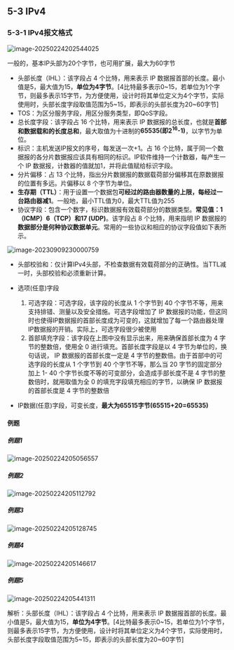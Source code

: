 ## 5-3 IPv4

### 5-3-1 IPv4报文格式

![image-20250224202544025](https://img.yatjay.top/md/20250224202544061.png)

一般的，基本IP头部为20个字节，也可用扩展，最大为60字节

- 头部长度（IHL）：该字段占 4 个比特，用来表示 IP 数据报首部的长度。最小值是5，最大值为15，**单位为4字节**。[4比特最多表示0~15，若单位为1个字节，则最多表示15字节，为方便使用，设计时将其单位定义为4个字节，实际使用时，头部长度字段取值范围为5~15，即表示的头部长度为20~60字节]
- TOS：为区分服务字段，用区分服务类型，即QoS字段。
- 总长度字段：该字段占 16 个比特，用来表示 IP 数据报的总长度，也就是**首部和数据载和的长度总和**，最大取值为十进制的**65535(即2<sup>16</sup>-1)**，以字节为单位。
- 标识：主机发送IP报文的序号，每发送一次+1。占 16 个比特，属于同一个数据报的各分片数据报应该具有相同的标识。IP软件维持一个计数器，每产生一个 IP 数据报，计数器的值就加1，并将此值赋给标识字段。
- 分片偏移：占 13 个比特，指出分片数据报的数据载荷部分偏移其在原数据报的位置有多远。片偏移以 8 个字节为单位。
- **生存期（TTL）**：用于设置一个数据包**可经过的路由器数量的上限，每经过一台路由器减1**。一般地，最小TTL值为0，最大TTL值为255
- 协议字段：包含一个数字，标识数据报有效载荷部分的数据类型。**常见值：1（ICMP）6（TCP）和17 (UDP)**。该字段占 8 个比特，用来指明 IP 数据报的**数据部分是何种协议数据单元**。常用的一些协议和相应的协议字段值如下表所示。

![image-20230909230000759](https://img.yatjay.top/md/image-20230909230000759.png)

- 头部校验和：仅计算IPv4头部，不检查数据有效载荷部分的正确性。当TTL减一时，头部校验和必须重新计算。

- 选项(任意)字段
  1. 可选字段：可选字段，该字段的长度从 1 个字节到 40 个字节不等，用来支持排错、测量以及安全措施。可选字段增加了 IP 数据报的功能，但这同时也使得IP数据报的首部长度成为可变的，这就增加了每一个路由器处理IP数据报的开销。实际上，可选字段很少被使用
  2. 首部填充字段：该字段在上图中没有显示出来，用来确保首部长度为 4 字节的整数倍，使用全 0 进行填充。首部长度字段是以 4 字节为单位的，换句话说， IP 数据报的首部长度一定是 4 字节的整数倍。由于首部中的可选字段的长度从 1 个字节到 40 个字节不等，那么当 20 字节的固定部分加上 1- 40 个字节长度不等的可变部分，会造成手部长度不是 4 字节的整数倍时，就用取值为全 0 的填充字段填充相应的字节，以确保 IP 数据报的首部长度是 4 字节的整数倍

- IP数据(任意)字段，可变长度，**最大为65515字节(65515+20=65535)**

#### 例题

##### 例题1 

![image-20250224205056557](https://img.yatjay.top/md/20250224205056590.png)

##### 例题2

![image-20250224205112792](https://img.yatjay.top/md/20250224205112824.png)

##### 例题3

![image-20250224205128745](https://img.yatjay.top/md/20250224205128777.png)

##### 例题4

![image-20250224205146617](https://img.yatjay.top/md/20250224205146655.png)

##### 例题5

![image-20250224205441311](https://img.yatjay.top/md/20250224205441350.png)

解析：头部长度（IHL）：该字段占 4 个比特，用来表示 IP 数据报首部的长度。最小值是5，最大值为15，**单位为4字节**。[4比特最多表示0~15，若单位为1个字节，则最多表示15字节，为方便使用，设计时将其单位定义为4个字节，实际使用时，头部长度字段取值范围为5~15，即表示的头部长度为20~60字节]